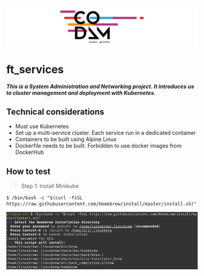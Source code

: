 [![Logo](https://github.com/qingqingqingli/readme_images/blob/master/codam_logo_1.png)](https://github.com/qingqingqingli/ft_services)

# ft_services
***This is a System Administration and Networking project. It introduces us to cluster management and deployment with Kubernetes.***

## Technical considerations

- Must use Kubernetes
- Set up a multi-service cluster. Each service run in a dedicated container
- Containers to be built using Alpine Linux
- Dockerfile needs to be built. Forbidden to use docker images from DockerHub

## How to test

> Step 1: Install Minikube

```shell
$ /bin/bash -c "$(curl -fsSL https://raw.githubusercontent.com/Homebrew/install/master/install.sh)"
```

![ft_services_0](https://github.com/qingqingqingli/readme_images/blob/master/ft_services_0.png)
